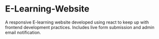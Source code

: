 # E-Learning-Website
A responsive E-learning website developed using react to keep up with frontend development practices. Includes live form submission and admin email notification.
